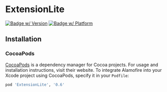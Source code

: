 # ExtensionLite
[![Badge w/ Version](https://cocoapod-badges.herokuapp.com/v/ExtensionLite/badge.png)](https://cocoadocs.org/docsets/ExtensionLite)
[![Badge w/ Platform](https://cocoapod-badges.herokuapp.com/p/ExtensionLite/badge.svg)](https://cocoadocs.org/docsets/ExtensionLite)

## Installation

### CocoaPods

[CocoaPods](https://cocoapods.org) is a dependency manager for Cocoa projects. For usage and installation instructions, visit their website. To integrate Alamofire into your Xcode project using CocoaPods, specify it in your `Podfile`:

```ruby
pod 'ExtensionLite', '0.6'
```
